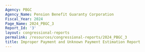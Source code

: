 ```yaml
---
Agency: PBGC
Agency_Name: Pension Benefit Guaranty Corporation
Fiscal_Year: 2024
Page_Name: 2024_PBGC_3
Report_Id: '3'
layout: congressional-reports
permalink: /resources/congressional-reports/2024_PBGC_3
title: Improper Payment and Unknown Payment Estimation Report
---
```

